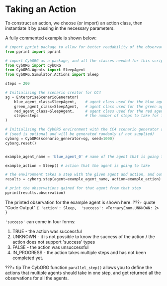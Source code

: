 
# Taking an Action

To construct an action, we choose (or import) an action class, then instantiate it by passing in the necessary parameters.

A fully commented example is shown below:

```python title="example_sleep_action.py" linenums="1"
# import pprint package to allow for better readability of the observation space
from pprint import pprint

# import CybORG as a package, and all the classes needed for this script
from CybORG import CybORG
from CybORG.Agents import SleepAgent
from CybORG.Simulator.Actions import Sleep

steps = 200     

# Initialising the scenario creator for CC4
sg = EnterpriseScenarioGenerator(
    blue_agent_class=SleepAgent,    # agent class used for the blue agents
    green_agent_class=SleepAgent,   # agent class used for the green agents
    red_agent_class=SleepAgent,     # agent class used for the red agents
    steps=steps                     # the number of steps to take for this episode
)

# Initialising the CybORG environment with the CC4 scenario generator and a fixed seed 
# (seed is optional and will be generated randomly if not supplied)
cyborg = CybORG(scenario_generator=sg, seed=1000)
cyborg.reset()


example_agent_name = 'blue_agent_0' # name of the agent that is going to take the action

example_action = Sleep() # action that the agent is going to take

# the environment takes a step with the given agent and action, and outputs the results from that step
results = cyborg.step(agent=example_agent_name, action=example_action)

# print the observations gained for that agent from that step
pprint(results.observation)
```

The printed observation for the example agent is shown here.
???+ quote "Code Output"
    ```
    {
        'action': Sleep, 
        'success': <TernaryEnum.UNKNOWN: 2> 
    }
    ```

`'success'` can come in four forms:

1. TRUE - the action was successful
2. UNKNOWN - it is not possible to know the success of the action / the action does not support 'success' types
3. FALSE - the action was unsuccessful
4. IN_PROGRESS - the action takes multiple steps and has not been completed yet.


???+ tip 
    The CybORG function `parallel_step()` allows you to define the actions that multiple agents should take in one step, and get returned all the observations for all the agents.